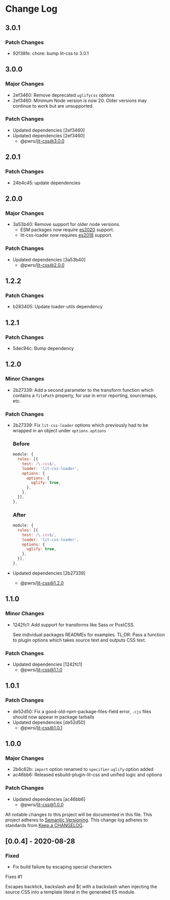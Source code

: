 # Change Log

## 3.0.1

### Patch Changes

- 92f38fe: chore: bump lit-css to 3.0.1

## 3.0.0

### Major Changes

- 2ef3460: Remove deprecated `uglifycss` options
- 2ef3460: Minimum Node version is now 20. Older versions may continue to work but are unsupported.

### Patch Changes

- Updated dependencies [2ef3460]
- Updated dependencies [2ef3460]
  - @pwrs/lit-css@3.0.0

## 2.0.1

### Patch Changes

- 24b4c45: update dependencies

## 2.0.0

### Major Changes

- 3a53b40: Remove support for older node versions.
  - ESM packages now require [es2020](https://node.green/#ES2020) support.
  - lit-css-loader now requires [es2018](https://node.green/#ES2018) support.

### Patch Changes

- Updated dependencies [3a53b40]
  - @pwrs/lit-css@2.0.0

## 1.2.2

### Patch Changes

- b283405: Update loader-utils dependency

## 1.2.1

### Patch Changes

- 5dec94c: Bump dependency

## 1.2.0

### Minor Changes

- 2b27339: Add a second parameter to the transform function which contains a `filePath` property, for use in error reporting, sourcemaps, etc.

### Patch Changes

- 2b27339: Fix `lit-css-loader` options which previously had to be wrapped in an object under `options.options`

  ### Before

  ```js
  module: {
    rules: [{
      test: /\.css$/,
      loader: 'lit-css-loader',
      options: {
        options: {
          uglify: true,
        },
      },
    }],
  },
  ```

  ### After

  ```js
  module: {
    rules: [{
      test: /\.css$/,
      loader: 'lit-css-loader',
      options: {
        uglify: true,
      },
    }],
  },
  ```

- Updated dependencies [2b27339]
  - @pwrs/lit-css@1.2.0

## 1.1.0

### Minor Changes

- 1242fc1: Add support for transforms like Sass or PostCSS.

  See individual packages READMEs for examples.
  TL;DR: Pass a function to plugin options which takes source text and outputs CSS text.

### Patch Changes

- Updated dependencies [1242fc1]
  - @pwrs/lit-css@1.1.0

## 1.0.1

### Patch Changes

- de52d50: Fix a good-old-npm-package-files-field error, `.cjs` files should now appear in package tarballs
- Updated dependencies [de52d50]
  - @pwrs/lit-css@1.0.1

## 1.0.0

### Major Changes

- 2b6c62b: `import` option renamed to `specifier`
  `uglify` option added
- ac46bb6: Released esbuild-plugin-lit-css and unified logic and options

### Patch Changes

- Updated dependencies [ac46bb6]
  - @pwrs/lit-css@1.0.0

All notable changes to this project will be documented in this file.
This project adheres to [Semantic Versioning](http://semver.org/).
This change log adheres to standards from [Keep a CHANGELOG](http://keepachangelog.com).

## [0.0.4] - 2020-08-28

### Fixed

- Fix build failure by escaping special characters

Fixes #1

Escapes backtick, backslash and \${ with a backslash when injecting the source CSS into a template literal in the generated ES module.
